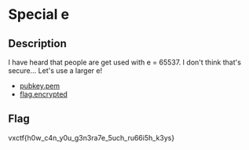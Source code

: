 Special e
===

## Description

I have heard that people are get used with e = 65537.
I don't think that's secure... Let's use a larger e!

* [pubkey.pem](challenge/pubkey.pem)
* [flag.encrypted](challenge/flag.encrypted)

## Flag

vxctf{h0w_c4n_y0u_g3n3ra7e_5uch_ru66i5h_k3ys}